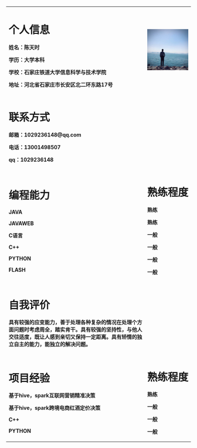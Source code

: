 <table border="0" align="left">

  <tr>
   <td width="75%">
      <h1>个人信息</h1>
        <p><b>姓名：陈天时</b></p>
        <p><b>学历：大学本科</b></p>
        <p><b>学校：石家庄铁道大学信息科学与技术学院</b></p>
        <p><b>地址：河北省石家庄市长安区北二环东路17号</b></p>
    </td>
    <td width="25%">
      <img src="chentianshi.JPG" width="100%">  
    </td>
  </tr>
  <tr>
   <td>
      <h1>联系方式</h1>
        <p><b>邮箱：1029236148@qq.com</b></p>
        <p><b>电话：13001498507</b></p>
        <p><b>qq：1029236148</b></p>
    </td>
  </tr>
  <tr>
   <td>
      <h1>编程能力</h1>
        <p><b>JAVA</b></p>
        <p><b>JAVAWEB</b></p>
        <p><b>C语言</b></p>
        <p><b>C++</b></p>
        <p><b>PYTHON</b></p>
        <p><b>FLASH</b></p>
    </td>
    <td>
      <h1>熟练程度</h1>
          <p><b>熟练</b></p>
          <p><b>熟练</b></p>
          <p><b>一般</b></p>
          <p><b>一般</b></p>
          <p><b>一般</b></p>
          <p><b>一般</b></p>
     </td>
  </tr>
   <tr>
       <td>
          <h1>自我评价</h1>
            <p><b>具有较强的应变能力，善于处理各种复杂的情况在处理个方面问题时考虑周全，踏实肯干。具有较强的坚持性，与他人交往适度，既让人感到亲切又保持一定距离。具有矫情的独立自主的能力，能独立的解决问题。</b></p>
       </td>
  </tr>
  <tr>
   <td>
      <h1>项目经验</h1>
        <p><b>基于hive，spark互联网营销精准决策</b></p>
        <p><b>基于hive，spark跨境电商红酒定价决策</b></p>
        <p><b>C++</b></p>
        <p><b>PYTHON</b></p>
    </td>
    <td>
      <h1>熟练程度</h1>
          <p><b>熟练</b></p>
          <p><b>一般</b></p>
          <p><b>一般</b></p>
          <p><b>一般</b></p>
     </td>
  </tr>

</table>
